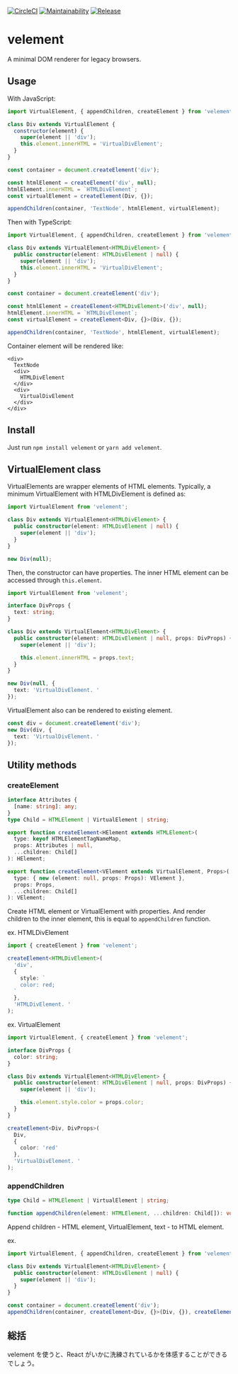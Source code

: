 [![CircleCI](https://circleci.com/gh/blue-hood/velement.svg?style=svg)](https://circleci.com/gh/blue-hood/velement)
[![Maintainability](https://api.codeclimate.com/v1/badges/60e3d09a3df359d52606/maintainability)](https://codeclimate.com/github/blue-hood/velement/maintainability)
[![Release](https://img.shields.io/github/release/blue-hood/velement.svg)](https://github.com/blue-hood/velement/releases/latest)

# velement

A minimal DOM renderer for legacy browsers.

## Usage

With JavaScript:

```js
import VirtualElement, { appendChildren, createElement } from 'velement';

class Div extends VirtualElement {
  constructor(element) {
    super(element || 'div');
    this.element.innerHTML = 'VirtualDivElement';
  }
}

const container = document.createElement('div');

const htmlElement = createElement('div', null);
htmlElement.innerHTML = `HTMLDivElement`;
const virtualElement = createElement(Div, {});

appendChildren(container, 'TextNode', htmlElement, virtualElement);
```

Then with TypeScript:

```ts
import VirtualElement, { appendChildren, createElement } from 'velement';

class Div extends VirtualElement<HTMLDivElement> {
  public constructor(element: HTMLDivElement | null) {
    super(element || 'div');
    this.element.innerHTML = 'VirtualDivElement';
  }
}

const container = document.createElement('div');

const htmlElement = createElement<HTMLDivElement>('div', null);
htmlElement.innerHTML = `HTMLDivElement`;
const virtualElement = createElement<Div, {}>(Div, {});

appendChildren(container, 'TextNode', htmlElement, virtualElement);
```

Container element will be rendered like:

```
<div>
  TextNode
  <div>
    HTMLDivElement
  </div>
  <div>
    VirtualDivElement
  </div>
</div>
```

## Install

Just run `npm install velement` or `yarn add velement`.

## VirtualElement class

VirtualElements are wrapper elements of HTML elements.
Typically, a minimum VirtualElement with HTMLDivElement is defined as:

```ts
import VirtualElement from 'velement';

class Div extends VirtualElement<HTMLDivElement> {
  public constructor(element: HTMLDivElement | null) {
    super(element || 'div');
  }
}

new Div(null);
```

Then, the constructor can have properties.
The inner HTML element can be accessed through `this.element`.

```ts
import VirtualElement from 'velement';

interface DivProps {
  text: string;
}

class Div extends VirtualElement<HTMLDivElement> {
  public constructor(element: HTMLDivElement | null, props: DivProps) {
    super(element || 'div');

    this.element.innerHTML = props.text;
  }
}

new Div(null, {
  text: 'VirtualDivElement. '
});
```

VirtualElement also can be rendered to existing element.

```ts
const div = document.createElement('div');
new Div(div, {
  text: 'VirtualDivElement. '
});
```

## Utility methods

### createElement

```ts
interface Attributes {
  [name: string]: any;
}
type Child = HTMLElement | VirtualElement | string;

export function createElement<HElement extends HTMLElement>(
  type: keyof HTMLElementTagNameMap,
  props: Attributes | null,
  ...children: Child[]
): HElement;

export function createElement<VElement extends VirtualElement, Props>(
  type: { new (element: null, props: Props): VElement },
  props: Props,
  ...children: Child[]
): VElement;
```

Create HTML element or VirtualElement with properties.
And render children to the inner element, this is equal to `appendChildren` function.

ex. HTMLDivElement

```ts
import { createElement } from 'velement';

createElement<HTMLDivElement>(
  'div',
  {
    style: `
    color: red;
  `
  },
  'HTMLDivElement. '
);
```

ex. VirtualElement

```ts
import VirtualElement, { createElement } from 'velement';

interface DivProps {
  color: string;
}

class Div extends VirtualElement<HTMLDivElement> {
  public constructor(element: HTMLDivElement | null, props: DivProps) {
    super(element || 'div');

    this.element.style.color = props.color;
  }
}

createElement<Div, DivProps>(
  Div,
  {
    color: 'red'
  },
  'VirtualDivElement. '
);
```

### appendChildren

```ts
type Child = HTMLElement | VirtualElement | string;

function appendChildren(element: HTMLElement, ...children: Child[]): void;
```

Append children - HTML element, VirtualElement, text - to HTML element.

ex.

```ts
import VirtualElement, { appendChildren, createElement } from 'velement';

class Div extends VirtualElement<HTMLDivElement> {
  public constructor(element: HTMLDivElement | null) {
    super(element || 'div');
  }
}

const container = document.createElement('div');
appendChildren(container, createElement<Div, {}>(Div, {}), createElement<HTMLDivElement>('div', null), 'TextNode. ');
```

## 総括

velement を使うと、React がいかに洗練されているかを体感することができるでしょう。
